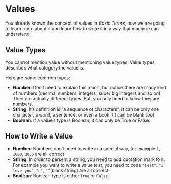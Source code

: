 # Values

You already known the concept of values in *Basic Terms*, now we are going to learn more about it and learn how to write it in a way that machine can understand.

## Value Types

You cannot mention value without mentioning value types. Value types describes what category the value is.

Here are some common types:

- **Number**: Don’t need to explain this much, but notice there are many kind of numbers (decimal numbers, integers, super big integers and so on). They are actually different types. But, you only need to know they are numbers.
- **String**: It’s definition is “a sequence of characters”, it can be only one character, a word, a sentence, or even a book. (It can be blank too)
- **Boolean**: If a value’s type is Boolean, it can only be True or False.

## How to Write a Value

- **Number**: Numbers don’t need to write in a special way, for example `1`, `1000`, `20.5` are all correct
- **String**: In order to persent a string, you need to add quotation mark to it. For example you want to write a value *test*, you need to code `"test"`. `"I love you"`, `"a"`, `""`(blank string) are all correct.
- **Boolean**: Boolean type is either `True` or `False`.